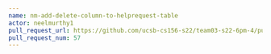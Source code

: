 ```yaml
---
name: nm-add-delete-column-to-helprequest-table
actor: neelmurthy1
pull_request_url: https://github.com/ucsb-cs156-s22/team03-s22-6pm-4/pull/57
pull_request_num: 57
---
```

